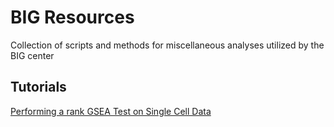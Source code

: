 # BIG Resources
Collection of scripts and methods for miscellaneous analyses utilized by the BIG center 

## Tutorials
[Performing a rank GSEA Test on Single Cell Data](https://lawsonvt.github.io/big_resources/singlecell_gsea_ranked_test.html)